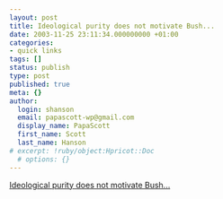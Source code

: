```yaml
---
layout: post
title: Ideological purity does not motivate Bush...
date: 2003-11-25 23:11:34.000000000 +01:00
categories:
- quick links
tags: []
status: publish
type: post
published: true
meta: {}
author:
  login: shanson
  email: papascott-wp@gmail.com
  display_name: PapaScott
  first_name: Scott
  last_name: Hanson
# excerpt: !ruby/object:Hpricot::Doc
  # options: {}
---
```

<p><a title="winning does. 2004 is going to be one nasty election." href="http://www.calpundit.com/archives/002725.html">Ideological purity does not motivate Bush...</a></p>
